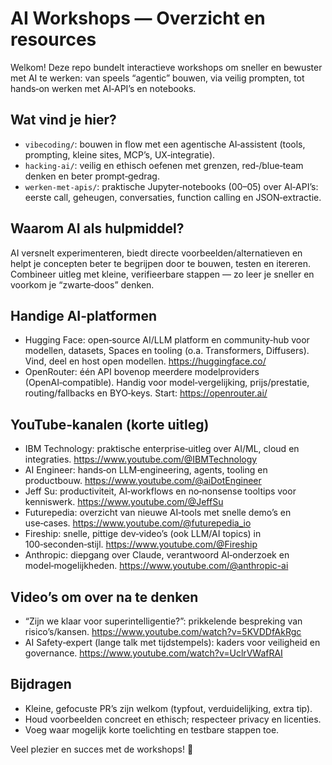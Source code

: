 # AI Workshops — Overzicht en resources

Welkom! Deze repo bundelt interactieve workshops om sneller en bewuster met AI te werken: van speels “agentic” bouwen, via veilig prompten, tot hands‑on werken met AI‑API’s en notebooks.

## Wat vind je hier?

- `vibecoding/`: bouwen in flow met een agentische AI‑assistent (tools, prompting, kleine sites, MCP’s, UX‑integratie).
- `hacking-ai/`: veilig en ethisch oefenen met grenzen, red‑/blue‑team denken en beter prompt‑gedrag.
- `werken-met-apis/`: praktische Jupyter‑notebooks (00–05) over AI‑API’s: eerste call, geheugen, conversaties, function calling en JSON‑extractie.

## Waarom AI als hulpmiddel?

AI versnelt experimenteren, biedt directe voorbeelden/alternatieven en helpt je concepten beter te begrijpen door te bouwen, testen en itereren. Combineer uitleg met kleine, verifieerbare stappen — zo leer je sneller en voorkom je “zwarte‑doos” denken.

## Handige AI‑platformen

- Hugging Face: open‑source AI/LLM platform en community‑hub voor modellen, datasets, Spaces en tooling (o.a. Transformers, Diffusers). Vind, deel en host open modellen. https://huggingface.co/
- OpenRouter: één API bovenop meerdere modelproviders (OpenAI‑compatible). Handig voor model‑vergelijking, prijs/prestatie, routing/fallbacks en BYO‑keys. Start: https://openrouter.ai/

## YouTube‑kanalen (korte uitleg)

- IBM Technology: praktische enterprise‑uitleg over AI/ML, cloud en integraties. https://www.youtube.com/@IBMTechnology
- AI Engineer: hands‑on LLM‑engineering, agents, tooling en productbouw. https://www.youtube.com/@aiDotEngineer
- Jeff Su: productiviteit, AI‑workflows en no‑nonsense tooltips voor kenniswerk. https://www.youtube.com/@JeffSu
- Futurepedia: overzicht van nieuwe AI‑tools met snelle demo’s en use‑cases. https://www.youtube.com/@futurepedia_io
- Fireship: snelle, pittige dev‑video’s (ook LLM/AI topics) in 100‑seconden‑stijl. https://www.youtube.com/@Fireship
- Anthropic: diepgang over Claude, verantwoord AI‑onderzoek en model‑mogelijkheden. https://www.youtube.com/@anthropic-ai

## Video’s om over na te denken

- “Zijn we klaar voor superintelligentie?”: prikkelende bespreking van risico’s/kansen.
  https://www.youtube.com/watch?v=5KVDDfAkRgc
- AI Safety‑expert (lange talk met tijdstempels): kaders voor veiligheid en governance.
  https://www.youtube.com/watch?v=UclrVWafRAI

## Bijdragen

- Kleine, gefocuste PR’s zijn welkom (typfout, verduidelijking, extra tip).
- Houd voorbeelden concreet en ethisch; respecteer privacy en licenties.
- Voeg waar mogelijk korte toelichting en testbare stappen toe.

Veel plezier en succes met de workshops! 🚀

